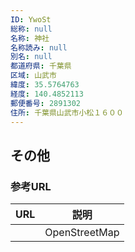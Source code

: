 ```yaml
---
ID: YwoSt
総称: null
名称: 神社
名称読み: null
別名: null
都道府県: 千葉県
区域: 山武市
緯度: 35.5764763
経度: 140.4852113
郵便番号: 2891302
住所: 千葉県山武市小松１６００
---
```


## その他

### 参考URL

| URL | 説明          |
| --- | ------------- |
|     | OpenStreetMap |
